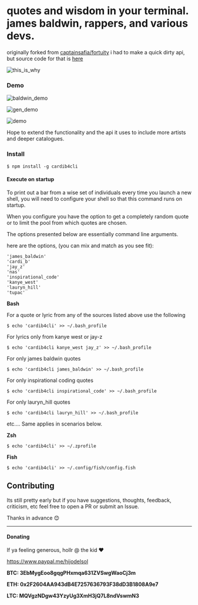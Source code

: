 # quotes and wisdom in your terminal. james baldwin, rappers, and various devs.
originally forked from [captainsafia/fortuity](https://github.com/captainsafia/fortuity) 
i had to make a quick dirty api, but source code for that is [here](https://github.com/weAllWeGot/CardiB_api) 


![this_is_why](https://media.giphy.com/media/xTiN0kxizOHzdVMYus/giphy.gif)

### Demo
![baldwin_demo](http://g.recordit.co/ZeelOhfxKc.gif)

![gen_demo](http://g.recordit.co/ggx9CQYZiq.gif)

![demo](http://g.recordit.co/KBxtxFJlg1.gif)


Hope to extend the functionality and the api it uses to include more artists and deeper catalogues.

### Install

```
$ npm install -g cardib4cli
```

#### Execute on startup

To print out a bar from a wise set of individuals every time you launch a new shell, you will
need to configure your shell so that this command runs on startup.

When you configure you have the option to get a completely random quote or to limit the pool from which quotes are chosen. 


The options presented below are essentially command line arguments.

here are the options, (you can mix and match as you see fit):

```
'james_baldwin'
'cardi_b'
'jay_z'
'nas'
'inspirational_code'
'kanye_west'
'lauryn_hill'
'tupac'
```

**Bash**


For a quote or lyric from any of the sources listed above use the following
```
$ echo 'cardib4cli' >> ~/.bash_profile
```


For lyrics only from kanye west or jay-z 
```
$ echo 'cardib4cli kanye_west jay_z' >> ~/.bash_profile
```


For only james baldwin quotes
```
$ echo 'cardib4cli james_baldwin' >> ~/.bash_profile
```


For only inspirational coding quotes
```
$ echo 'cardib4cli inspirational_code' >> ~/.bash_profile
```


For only lauryn_hill quotes
```
$ echo 'cardib4cli lauryn_hill' >> ~/.bash_profile
```
etc....
Same applies in scenarios below.

**Zsh**
```
$ echo 'cardib4cli' >> ~/.zprofile 
```

**Fish**
```
$ echo 'cardib4cli' >> ~/.config/fish/config.fish
```


## Contributing

Its still pretty early but if you have suggestions, thoughts, feedback, criticism, etc feel free to open a PR or submit an Issue. 

Thanks in advance :blush:

--------------------------------------------------------------------------

#### Donating

If ya feeling generous, hollr @ the kid :heart:

https://www.paypal.me/hijodelsol

**BTC: 3EbMygEoo8gqgPHxmqa631ZVSwgWaoCj3m**

**ETH: 0x2F2604AA943dB4E7257636793F38dD3B1808A9e7**

**LTC: MQVgzNDgw43YzyUg3XmH3jQ7L8ndVswmN3**
